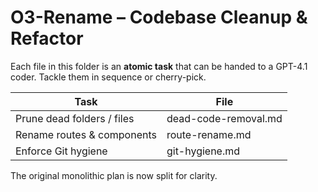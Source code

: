 # O3-Rename – Codebase Cleanup & Refactor

Each file in this folder is an **atomic task** that can be handed to a GPT-4.1
coder. Tackle them in sequence or cherry-pick.

| Task                       | File                 |
| -------------------------- | -------------------- |
| Prune dead folders / files | dead-code-removal.md |
| Rename routes & components | route-rename.md      |
| Enforce Git hygiene        | git-hygiene.md       |

The original monolithic plan is now split for clarity.
